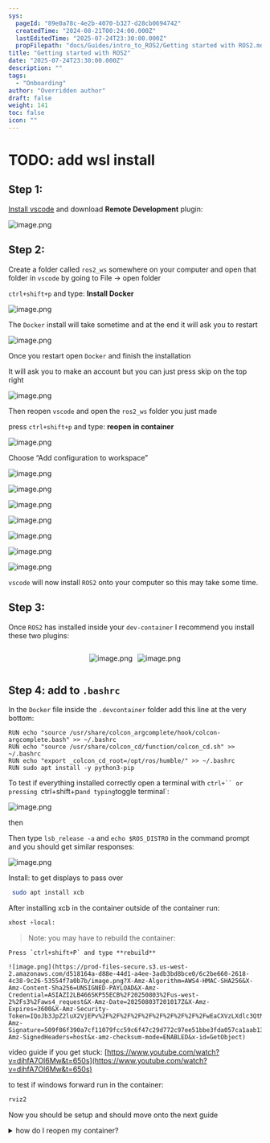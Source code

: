 ```yaml
---
sys:
  pageId: "89e0a78c-4e2b-4070-b327-d28cb0694742"
  createdTime: "2024-08-21T00:24:00.000Z"
  lastEditedTime: "2025-07-24T23:30:00.000Z"
  propFilepath: "docs/Guides/intro_to_ROS2/Getting started with ROS2.md"
title: "Getting started with ROS2"
date: "2025-07-24T23:30:00.000Z"
description: ""
tags:
  - "Onboarding"
author: "Overridden author"
draft: false
weight: 141
toc: false
icon: ""
---
```


# TODO: add wsl install

## Step 1:

[Install vscode](https://code.visualstudio.com/download) and download **Remote Development** plugin:

![image.png](https://prod-files-secure.s3.us-west-2.amazonaws.com/d518164a-d88e-44d1-a4ee-3adb3bd8bce0/efb52993-1881-4a40-b95e-6f020334f022/image.png?X-Amz-Algorithm=AWS4-HMAC-SHA256&X-Amz-Content-Sha256=UNSIGNED-PAYLOAD&X-Amz-Credential=ASIAZI2LB466ZFER7X3F%2F20250803%2Fus-west-2%2Fs3%2Faws4_request&X-Amz-Date=20250803T201010Z&X-Amz-Expires=3600&X-Amz-Security-Token=IQoJb3JpZ2luX2VjEPv%2F%2F%2F%2F%2F%2F%2F%2F%2F%2FwEaCXVzLXdlc3QtMiJGMEQCIGVwJTX5Pp8cbzH8o2nRH8GrHl8%2BiJE9xZ5VyGMRx2GpAiB16Fu42yR0%2FN1IAWdOKSRYT%2F2%2B%2FER6Qw5doYOtNIQXGSr%2FAwg0EAAaDDYzNzQyMzE4MzgwNSIMNBREeLvKAGb6iBpiKtwDaLPokg9rKnwhDJt3YhERnDhVFrJ1byWohGjUIHRlLUM%2FiX%2FTbj1qMxUAAKRr%2F3HbEWLUopSNEWmk3NvdVrj%2BCaP58q54KVOwa21V4A4cMSbYiD39RxKscp4cjgrRScpQLUxpQNp0wuFVRclbqr1dwNY%2FmxkH2%2FFjNamO%2Bom3mWiQUTwS6cbaSyiZQnbE3kpYY24PEksxV4nZg8%2B%2B50SD78IoOD%2BVXDguHaGGP1GF8Ym9BqLIq%2BCP9wjzfgX3tJ3QCAOOjUS7dOrpvn%2BaZpZWXXy1ocjf4JM7wRZN%2B9FaRMfWoNbd8bhqzooJMv4zfSOmhreuZsT6zLLph1SkAdJp5n0vceekSme87hPN5zR3Q7Lur%2FthzzDjmmDfF8MC5o8lZ0XNf4YwJ7OVgJJwfT3An2H3CqPATCpew5grwOmjYPDY751wzx3tQLPOjK5Eq9t9%2BtrNnVW3jxnYQd7WuwxmKu75NzgKcD2lgeawUWgJ0%2ByFMlifq6jDfiaLNRi0kG0fnvS20o1hx2BHPIS%2BxSE1p2cYpNSd0WVNNXL55v4d1YAhwbmZX%2FJXv8HPjhAHn1Rx2R%2Fkxgd9zOUJtcLm7fRSNGSJUuUWk7ZMjC115kuF4Xoql5hIZWqkIy2Q13gwvtm%2BxAY6pgGTaTa8cmGWMBZXdjGoytHLFxP%2FsXUsBuLHxqs5M4AXPLamq1vtS1jYkOt2HTIesx31L9E33mFNkkzrKYFe%2B1IiYIXrL%2FiUmUYXFLEVnK2DzlZC%2BsOSwz3rPstH7N3J72GGlDILuOrQI0S7QhhxWV26IwuViUSIvKgi8Sl66rlpNQ8xIIPiiHWQ%2FvTQ4TcX4zCxqfD68I3FgBXsK5VYj7nZbp9Twvmg&X-Amz-Signature=27210fef804cd71801f97d9328a3504c03df9305c2021bb5f468a60023c62fe2&X-Amz-SignedHeaders=host&x-amz-checksum-mode=ENABLED&x-id=GetObject)

## Step 2:

Create a folder called `ros2_ws` somewhere on your computer and open that folder in `vscode` by going to File → open folder 

`ctrl+shift+p` and type: **Install Docker**

![image.png](https://prod-files-secure.s3.us-west-2.amazonaws.com/d518164a-d88e-44d1-a4ee-3adb3bd8bce0/2269dc0e-1cd5-47ff-bceb-c04ad9b2eab0/image.png?X-Amz-Algorithm=AWS4-HMAC-SHA256&X-Amz-Content-Sha256=UNSIGNED-PAYLOAD&X-Amz-Credential=ASIAZI2LB466ZFER7X3F%2F20250803%2Fus-west-2%2Fs3%2Faws4_request&X-Amz-Date=20250803T201010Z&X-Amz-Expires=3600&X-Amz-Security-Token=IQoJb3JpZ2luX2VjEPv%2F%2F%2F%2F%2F%2F%2F%2F%2F%2FwEaCXVzLXdlc3QtMiJGMEQCIGVwJTX5Pp8cbzH8o2nRH8GrHl8%2BiJE9xZ5VyGMRx2GpAiB16Fu42yR0%2FN1IAWdOKSRYT%2F2%2B%2FER6Qw5doYOtNIQXGSr%2FAwg0EAAaDDYzNzQyMzE4MzgwNSIMNBREeLvKAGb6iBpiKtwDaLPokg9rKnwhDJt3YhERnDhVFrJ1byWohGjUIHRlLUM%2FiX%2FTbj1qMxUAAKRr%2F3HbEWLUopSNEWmk3NvdVrj%2BCaP58q54KVOwa21V4A4cMSbYiD39RxKscp4cjgrRScpQLUxpQNp0wuFVRclbqr1dwNY%2FmxkH2%2FFjNamO%2Bom3mWiQUTwS6cbaSyiZQnbE3kpYY24PEksxV4nZg8%2B%2B50SD78IoOD%2BVXDguHaGGP1GF8Ym9BqLIq%2BCP9wjzfgX3tJ3QCAOOjUS7dOrpvn%2BaZpZWXXy1ocjf4JM7wRZN%2B9FaRMfWoNbd8bhqzooJMv4zfSOmhreuZsT6zLLph1SkAdJp5n0vceekSme87hPN5zR3Q7Lur%2FthzzDjmmDfF8MC5o8lZ0XNf4YwJ7OVgJJwfT3An2H3CqPATCpew5grwOmjYPDY751wzx3tQLPOjK5Eq9t9%2BtrNnVW3jxnYQd7WuwxmKu75NzgKcD2lgeawUWgJ0%2ByFMlifq6jDfiaLNRi0kG0fnvS20o1hx2BHPIS%2BxSE1p2cYpNSd0WVNNXL55v4d1YAhwbmZX%2FJXv8HPjhAHn1Rx2R%2Fkxgd9zOUJtcLm7fRSNGSJUuUWk7ZMjC115kuF4Xoql5hIZWqkIy2Q13gwvtm%2BxAY6pgGTaTa8cmGWMBZXdjGoytHLFxP%2FsXUsBuLHxqs5M4AXPLamq1vtS1jYkOt2HTIesx31L9E33mFNkkzrKYFe%2B1IiYIXrL%2FiUmUYXFLEVnK2DzlZC%2BsOSwz3rPstH7N3J72GGlDILuOrQI0S7QhhxWV26IwuViUSIvKgi8Sl66rlpNQ8xIIPiiHWQ%2FvTQ4TcX4zCxqfD68I3FgBXsK5VYj7nZbp9Twvmg&X-Amz-Signature=8cbe92313c8a88a170313dfe4f24fb25a7aae2219115151167e59ee8876ee1f5&X-Amz-SignedHeaders=host&x-amz-checksum-mode=ENABLED&x-id=GetObject)

The `Docker` install will take sometime and at the end it will ask you to restart

![image.png](https://prod-files-secure.s3.us-west-2.amazonaws.com/d518164a-d88e-44d1-a4ee-3adb3bd8bce0/ed233f78-be33-4b1f-b89c-9c346c0e961e/image.png?X-Amz-Algorithm=AWS4-HMAC-SHA256&X-Amz-Content-Sha256=UNSIGNED-PAYLOAD&X-Amz-Credential=ASIAZI2LB466ZFER7X3F%2F20250803%2Fus-west-2%2Fs3%2Faws4_request&X-Amz-Date=20250803T201010Z&X-Amz-Expires=3600&X-Amz-Security-Token=IQoJb3JpZ2luX2VjEPv%2F%2F%2F%2F%2F%2F%2F%2F%2F%2FwEaCXVzLXdlc3QtMiJGMEQCIGVwJTX5Pp8cbzH8o2nRH8GrHl8%2BiJE9xZ5VyGMRx2GpAiB16Fu42yR0%2FN1IAWdOKSRYT%2F2%2B%2FER6Qw5doYOtNIQXGSr%2FAwg0EAAaDDYzNzQyMzE4MzgwNSIMNBREeLvKAGb6iBpiKtwDaLPokg9rKnwhDJt3YhERnDhVFrJ1byWohGjUIHRlLUM%2FiX%2FTbj1qMxUAAKRr%2F3HbEWLUopSNEWmk3NvdVrj%2BCaP58q54KVOwa21V4A4cMSbYiD39RxKscp4cjgrRScpQLUxpQNp0wuFVRclbqr1dwNY%2FmxkH2%2FFjNamO%2Bom3mWiQUTwS6cbaSyiZQnbE3kpYY24PEksxV4nZg8%2B%2B50SD78IoOD%2BVXDguHaGGP1GF8Ym9BqLIq%2BCP9wjzfgX3tJ3QCAOOjUS7dOrpvn%2BaZpZWXXy1ocjf4JM7wRZN%2B9FaRMfWoNbd8bhqzooJMv4zfSOmhreuZsT6zLLph1SkAdJp5n0vceekSme87hPN5zR3Q7Lur%2FthzzDjmmDfF8MC5o8lZ0XNf4YwJ7OVgJJwfT3An2H3CqPATCpew5grwOmjYPDY751wzx3tQLPOjK5Eq9t9%2BtrNnVW3jxnYQd7WuwxmKu75NzgKcD2lgeawUWgJ0%2ByFMlifq6jDfiaLNRi0kG0fnvS20o1hx2BHPIS%2BxSE1p2cYpNSd0WVNNXL55v4d1YAhwbmZX%2FJXv8HPjhAHn1Rx2R%2Fkxgd9zOUJtcLm7fRSNGSJUuUWk7ZMjC115kuF4Xoql5hIZWqkIy2Q13gwvtm%2BxAY6pgGTaTa8cmGWMBZXdjGoytHLFxP%2FsXUsBuLHxqs5M4AXPLamq1vtS1jYkOt2HTIesx31L9E33mFNkkzrKYFe%2B1IiYIXrL%2FiUmUYXFLEVnK2DzlZC%2BsOSwz3rPstH7N3J72GGlDILuOrQI0S7QhhxWV26IwuViUSIvKgi8Sl66rlpNQ8xIIPiiHWQ%2FvTQ4TcX4zCxqfD68I3FgBXsK5VYj7nZbp9Twvmg&X-Amz-Signature=72bb07b01e5c3ee9ad4b6e4573027b84f736af6a16f562f37a86e3922210e1bc&X-Amz-SignedHeaders=host&x-amz-checksum-mode=ENABLED&x-id=GetObject)

Once you restart open `Docker` and finish the installation

It will ask you to make an account but you can just press skip on the top right

![image.png](https://prod-files-secure.s3.us-west-2.amazonaws.com/d518164a-d88e-44d1-a4ee-3adb3bd8bce0/21010ad9-1659-4fd9-9f59-9932a09b2a3d/image.png?X-Amz-Algorithm=AWS4-HMAC-SHA256&X-Amz-Content-Sha256=UNSIGNED-PAYLOAD&X-Amz-Credential=ASIAZI2LB466ZFER7X3F%2F20250803%2Fus-west-2%2Fs3%2Faws4_request&X-Amz-Date=20250803T201010Z&X-Amz-Expires=3600&X-Amz-Security-Token=IQoJb3JpZ2luX2VjEPv%2F%2F%2F%2F%2F%2F%2F%2F%2F%2FwEaCXVzLXdlc3QtMiJGMEQCIGVwJTX5Pp8cbzH8o2nRH8GrHl8%2BiJE9xZ5VyGMRx2GpAiB16Fu42yR0%2FN1IAWdOKSRYT%2F2%2B%2FER6Qw5doYOtNIQXGSr%2FAwg0EAAaDDYzNzQyMzE4MzgwNSIMNBREeLvKAGb6iBpiKtwDaLPokg9rKnwhDJt3YhERnDhVFrJ1byWohGjUIHRlLUM%2FiX%2FTbj1qMxUAAKRr%2F3HbEWLUopSNEWmk3NvdVrj%2BCaP58q54KVOwa21V4A4cMSbYiD39RxKscp4cjgrRScpQLUxpQNp0wuFVRclbqr1dwNY%2FmxkH2%2FFjNamO%2Bom3mWiQUTwS6cbaSyiZQnbE3kpYY24PEksxV4nZg8%2B%2B50SD78IoOD%2BVXDguHaGGP1GF8Ym9BqLIq%2BCP9wjzfgX3tJ3QCAOOjUS7dOrpvn%2BaZpZWXXy1ocjf4JM7wRZN%2B9FaRMfWoNbd8bhqzooJMv4zfSOmhreuZsT6zLLph1SkAdJp5n0vceekSme87hPN5zR3Q7Lur%2FthzzDjmmDfF8MC5o8lZ0XNf4YwJ7OVgJJwfT3An2H3CqPATCpew5grwOmjYPDY751wzx3tQLPOjK5Eq9t9%2BtrNnVW3jxnYQd7WuwxmKu75NzgKcD2lgeawUWgJ0%2ByFMlifq6jDfiaLNRi0kG0fnvS20o1hx2BHPIS%2BxSE1p2cYpNSd0WVNNXL55v4d1YAhwbmZX%2FJXv8HPjhAHn1Rx2R%2Fkxgd9zOUJtcLm7fRSNGSJUuUWk7ZMjC115kuF4Xoql5hIZWqkIy2Q13gwvtm%2BxAY6pgGTaTa8cmGWMBZXdjGoytHLFxP%2FsXUsBuLHxqs5M4AXPLamq1vtS1jYkOt2HTIesx31L9E33mFNkkzrKYFe%2B1IiYIXrL%2FiUmUYXFLEVnK2DzlZC%2BsOSwz3rPstH7N3J72GGlDILuOrQI0S7QhhxWV26IwuViUSIvKgi8Sl66rlpNQ8xIIPiiHWQ%2FvTQ4TcX4zCxqfD68I3FgBXsK5VYj7nZbp9Twvmg&X-Amz-Signature=b423352e8b962b217e49deca831c61f3f05d498c72bd1f276d27ae0480a8cee5&X-Amz-SignedHeaders=host&x-amz-checksum-mode=ENABLED&x-id=GetObject)

Then reopen `vscode` and open the `ros2_ws` folder you just made

press `ctrl+shift+p` and type: **reopen in container**

![image.png](https://prod-files-secure.s3.us-west-2.amazonaws.com/d518164a-d88e-44d1-a4ee-3adb3bd8bce0/4e93b8c2-41ad-488c-8095-c74205196118/image.png?X-Amz-Algorithm=AWS4-HMAC-SHA256&X-Amz-Content-Sha256=UNSIGNED-PAYLOAD&X-Amz-Credential=ASIAZI2LB466ZFER7X3F%2F20250803%2Fus-west-2%2Fs3%2Faws4_request&X-Amz-Date=20250803T201010Z&X-Amz-Expires=3600&X-Amz-Security-Token=IQoJb3JpZ2luX2VjEPv%2F%2F%2F%2F%2F%2F%2F%2F%2F%2FwEaCXVzLXdlc3QtMiJGMEQCIGVwJTX5Pp8cbzH8o2nRH8GrHl8%2BiJE9xZ5VyGMRx2GpAiB16Fu42yR0%2FN1IAWdOKSRYT%2F2%2B%2FER6Qw5doYOtNIQXGSr%2FAwg0EAAaDDYzNzQyMzE4MzgwNSIMNBREeLvKAGb6iBpiKtwDaLPokg9rKnwhDJt3YhERnDhVFrJ1byWohGjUIHRlLUM%2FiX%2FTbj1qMxUAAKRr%2F3HbEWLUopSNEWmk3NvdVrj%2BCaP58q54KVOwa21V4A4cMSbYiD39RxKscp4cjgrRScpQLUxpQNp0wuFVRclbqr1dwNY%2FmxkH2%2FFjNamO%2Bom3mWiQUTwS6cbaSyiZQnbE3kpYY24PEksxV4nZg8%2B%2B50SD78IoOD%2BVXDguHaGGP1GF8Ym9BqLIq%2BCP9wjzfgX3tJ3QCAOOjUS7dOrpvn%2BaZpZWXXy1ocjf4JM7wRZN%2B9FaRMfWoNbd8bhqzooJMv4zfSOmhreuZsT6zLLph1SkAdJp5n0vceekSme87hPN5zR3Q7Lur%2FthzzDjmmDfF8MC5o8lZ0XNf4YwJ7OVgJJwfT3An2H3CqPATCpew5grwOmjYPDY751wzx3tQLPOjK5Eq9t9%2BtrNnVW3jxnYQd7WuwxmKu75NzgKcD2lgeawUWgJ0%2ByFMlifq6jDfiaLNRi0kG0fnvS20o1hx2BHPIS%2BxSE1p2cYpNSd0WVNNXL55v4d1YAhwbmZX%2FJXv8HPjhAHn1Rx2R%2Fkxgd9zOUJtcLm7fRSNGSJUuUWk7ZMjC115kuF4Xoql5hIZWqkIy2Q13gwvtm%2BxAY6pgGTaTa8cmGWMBZXdjGoytHLFxP%2FsXUsBuLHxqs5M4AXPLamq1vtS1jYkOt2HTIesx31L9E33mFNkkzrKYFe%2B1IiYIXrL%2FiUmUYXFLEVnK2DzlZC%2BsOSwz3rPstH7N3J72GGlDILuOrQI0S7QhhxWV26IwuViUSIvKgi8Sl66rlpNQ8xIIPiiHWQ%2FvTQ4TcX4zCxqfD68I3FgBXsK5VYj7nZbp9Twvmg&X-Amz-Signature=ec6d38cb9b2d86b141bd6e74c6e049f6f7691a5d1e9be84b83ffd671303d61da&X-Amz-SignedHeaders=host&x-amz-checksum-mode=ENABLED&x-id=GetObject)

Choose “Add configuration to workspace”

![image.png](https://prod-files-secure.s3.us-west-2.amazonaws.com/d518164a-d88e-44d1-a4ee-3adb3bd8bce0/9560b282-5060-4989-ba37-97e7b2c22476/image.png?X-Amz-Algorithm=AWS4-HMAC-SHA256&X-Amz-Content-Sha256=UNSIGNED-PAYLOAD&X-Amz-Credential=ASIAZI2LB466ZFER7X3F%2F20250803%2Fus-west-2%2Fs3%2Faws4_request&X-Amz-Date=20250803T201010Z&X-Amz-Expires=3600&X-Amz-Security-Token=IQoJb3JpZ2luX2VjEPv%2F%2F%2F%2F%2F%2F%2F%2F%2F%2FwEaCXVzLXdlc3QtMiJGMEQCIGVwJTX5Pp8cbzH8o2nRH8GrHl8%2BiJE9xZ5VyGMRx2GpAiB16Fu42yR0%2FN1IAWdOKSRYT%2F2%2B%2FER6Qw5doYOtNIQXGSr%2FAwg0EAAaDDYzNzQyMzE4MzgwNSIMNBREeLvKAGb6iBpiKtwDaLPokg9rKnwhDJt3YhERnDhVFrJ1byWohGjUIHRlLUM%2FiX%2FTbj1qMxUAAKRr%2F3HbEWLUopSNEWmk3NvdVrj%2BCaP58q54KVOwa21V4A4cMSbYiD39RxKscp4cjgrRScpQLUxpQNp0wuFVRclbqr1dwNY%2FmxkH2%2FFjNamO%2Bom3mWiQUTwS6cbaSyiZQnbE3kpYY24PEksxV4nZg8%2B%2B50SD78IoOD%2BVXDguHaGGP1GF8Ym9BqLIq%2BCP9wjzfgX3tJ3QCAOOjUS7dOrpvn%2BaZpZWXXy1ocjf4JM7wRZN%2B9FaRMfWoNbd8bhqzooJMv4zfSOmhreuZsT6zLLph1SkAdJp5n0vceekSme87hPN5zR3Q7Lur%2FthzzDjmmDfF8MC5o8lZ0XNf4YwJ7OVgJJwfT3An2H3CqPATCpew5grwOmjYPDY751wzx3tQLPOjK5Eq9t9%2BtrNnVW3jxnYQd7WuwxmKu75NzgKcD2lgeawUWgJ0%2ByFMlifq6jDfiaLNRi0kG0fnvS20o1hx2BHPIS%2BxSE1p2cYpNSd0WVNNXL55v4d1YAhwbmZX%2FJXv8HPjhAHn1Rx2R%2Fkxgd9zOUJtcLm7fRSNGSJUuUWk7ZMjC115kuF4Xoql5hIZWqkIy2Q13gwvtm%2BxAY6pgGTaTa8cmGWMBZXdjGoytHLFxP%2FsXUsBuLHxqs5M4AXPLamq1vtS1jYkOt2HTIesx31L9E33mFNkkzrKYFe%2B1IiYIXrL%2FiUmUYXFLEVnK2DzlZC%2BsOSwz3rPstH7N3J72GGlDILuOrQI0S7QhhxWV26IwuViUSIvKgi8Sl66rlpNQ8xIIPiiHWQ%2FvTQ4TcX4zCxqfD68I3FgBXsK5VYj7nZbp9Twvmg&X-Amz-Signature=fb33cca1188261f9335174db6590bc9bf2e76f349870803d4e292cd3d7c83660&X-Amz-SignedHeaders=host&x-amz-checksum-mode=ENABLED&x-id=GetObject)

![image.png](https://prod-files-secure.s3.us-west-2.amazonaws.com/d518164a-d88e-44d1-a4ee-3adb3bd8bce0/2ee63f81-886b-48e8-a553-dc6e5eac99e4/image.png?X-Amz-Algorithm=AWS4-HMAC-SHA256&X-Amz-Content-Sha256=UNSIGNED-PAYLOAD&X-Amz-Credential=ASIAZI2LB466ZFER7X3F%2F20250803%2Fus-west-2%2Fs3%2Faws4_request&X-Amz-Date=20250803T201010Z&X-Amz-Expires=3600&X-Amz-Security-Token=IQoJb3JpZ2luX2VjEPv%2F%2F%2F%2F%2F%2F%2F%2F%2F%2FwEaCXVzLXdlc3QtMiJGMEQCIGVwJTX5Pp8cbzH8o2nRH8GrHl8%2BiJE9xZ5VyGMRx2GpAiB16Fu42yR0%2FN1IAWdOKSRYT%2F2%2B%2FER6Qw5doYOtNIQXGSr%2FAwg0EAAaDDYzNzQyMzE4MzgwNSIMNBREeLvKAGb6iBpiKtwDaLPokg9rKnwhDJt3YhERnDhVFrJ1byWohGjUIHRlLUM%2FiX%2FTbj1qMxUAAKRr%2F3HbEWLUopSNEWmk3NvdVrj%2BCaP58q54KVOwa21V4A4cMSbYiD39RxKscp4cjgrRScpQLUxpQNp0wuFVRclbqr1dwNY%2FmxkH2%2FFjNamO%2Bom3mWiQUTwS6cbaSyiZQnbE3kpYY24PEksxV4nZg8%2B%2B50SD78IoOD%2BVXDguHaGGP1GF8Ym9BqLIq%2BCP9wjzfgX3tJ3QCAOOjUS7dOrpvn%2BaZpZWXXy1ocjf4JM7wRZN%2B9FaRMfWoNbd8bhqzooJMv4zfSOmhreuZsT6zLLph1SkAdJp5n0vceekSme87hPN5zR3Q7Lur%2FthzzDjmmDfF8MC5o8lZ0XNf4YwJ7OVgJJwfT3An2H3CqPATCpew5grwOmjYPDY751wzx3tQLPOjK5Eq9t9%2BtrNnVW3jxnYQd7WuwxmKu75NzgKcD2lgeawUWgJ0%2ByFMlifq6jDfiaLNRi0kG0fnvS20o1hx2BHPIS%2BxSE1p2cYpNSd0WVNNXL55v4d1YAhwbmZX%2FJXv8HPjhAHn1Rx2R%2Fkxgd9zOUJtcLm7fRSNGSJUuUWk7ZMjC115kuF4Xoql5hIZWqkIy2Q13gwvtm%2BxAY6pgGTaTa8cmGWMBZXdjGoytHLFxP%2FsXUsBuLHxqs5M4AXPLamq1vtS1jYkOt2HTIesx31L9E33mFNkkzrKYFe%2B1IiYIXrL%2FiUmUYXFLEVnK2DzlZC%2BsOSwz3rPstH7N3J72GGlDILuOrQI0S7QhhxWV26IwuViUSIvKgi8Sl66rlpNQ8xIIPiiHWQ%2FvTQ4TcX4zCxqfD68I3FgBXsK5VYj7nZbp9Twvmg&X-Amz-Signature=63903dd6f64c1c61322e3e9797e9f86eab81204c72b2ed3669f38a403529123f&X-Amz-SignedHeaders=host&x-amz-checksum-mode=ENABLED&x-id=GetObject)

![image.png](https://prod-files-secure.s3.us-west-2.amazonaws.com/d518164a-d88e-44d1-a4ee-3adb3bd8bce0/e0fd626c-c8b6-4b2c-95d1-fa4c26514504/image.png?X-Amz-Algorithm=AWS4-HMAC-SHA256&X-Amz-Content-Sha256=UNSIGNED-PAYLOAD&X-Amz-Credential=ASIAZI2LB466ZFER7X3F%2F20250803%2Fus-west-2%2Fs3%2Faws4_request&X-Amz-Date=20250803T201010Z&X-Amz-Expires=3600&X-Amz-Security-Token=IQoJb3JpZ2luX2VjEPv%2F%2F%2F%2F%2F%2F%2F%2F%2F%2FwEaCXVzLXdlc3QtMiJGMEQCIGVwJTX5Pp8cbzH8o2nRH8GrHl8%2BiJE9xZ5VyGMRx2GpAiB16Fu42yR0%2FN1IAWdOKSRYT%2F2%2B%2FER6Qw5doYOtNIQXGSr%2FAwg0EAAaDDYzNzQyMzE4MzgwNSIMNBREeLvKAGb6iBpiKtwDaLPokg9rKnwhDJt3YhERnDhVFrJ1byWohGjUIHRlLUM%2FiX%2FTbj1qMxUAAKRr%2F3HbEWLUopSNEWmk3NvdVrj%2BCaP58q54KVOwa21V4A4cMSbYiD39RxKscp4cjgrRScpQLUxpQNp0wuFVRclbqr1dwNY%2FmxkH2%2FFjNamO%2Bom3mWiQUTwS6cbaSyiZQnbE3kpYY24PEksxV4nZg8%2B%2B50SD78IoOD%2BVXDguHaGGP1GF8Ym9BqLIq%2BCP9wjzfgX3tJ3QCAOOjUS7dOrpvn%2BaZpZWXXy1ocjf4JM7wRZN%2B9FaRMfWoNbd8bhqzooJMv4zfSOmhreuZsT6zLLph1SkAdJp5n0vceekSme87hPN5zR3Q7Lur%2FthzzDjmmDfF8MC5o8lZ0XNf4YwJ7OVgJJwfT3An2H3CqPATCpew5grwOmjYPDY751wzx3tQLPOjK5Eq9t9%2BtrNnVW3jxnYQd7WuwxmKu75NzgKcD2lgeawUWgJ0%2ByFMlifq6jDfiaLNRi0kG0fnvS20o1hx2BHPIS%2BxSE1p2cYpNSd0WVNNXL55v4d1YAhwbmZX%2FJXv8HPjhAHn1Rx2R%2Fkxgd9zOUJtcLm7fRSNGSJUuUWk7ZMjC115kuF4Xoql5hIZWqkIy2Q13gwvtm%2BxAY6pgGTaTa8cmGWMBZXdjGoytHLFxP%2FsXUsBuLHxqs5M4AXPLamq1vtS1jYkOt2HTIesx31L9E33mFNkkzrKYFe%2B1IiYIXrL%2FiUmUYXFLEVnK2DzlZC%2BsOSwz3rPstH7N3J72GGlDILuOrQI0S7QhhxWV26IwuViUSIvKgi8Sl66rlpNQ8xIIPiiHWQ%2FvTQ4TcX4zCxqfD68I3FgBXsK5VYj7nZbp9Twvmg&X-Amz-Signature=085a9c3288daae59873496e476905016929ed322d8586cae94f18e15888639fe&X-Amz-SignedHeaders=host&x-amz-checksum-mode=ENABLED&x-id=GetObject)

![image.png](https://prod-files-secure.s3.us-west-2.amazonaws.com/d518164a-d88e-44d1-a4ee-3adb3bd8bce0/a2e13f50-d2ab-4719-a4c2-7ced634bfc9d/image.png?X-Amz-Algorithm=AWS4-HMAC-SHA256&X-Amz-Content-Sha256=UNSIGNED-PAYLOAD&X-Amz-Credential=ASIAZI2LB466ZFER7X3F%2F20250803%2Fus-west-2%2Fs3%2Faws4_request&X-Amz-Date=20250803T201010Z&X-Amz-Expires=3600&X-Amz-Security-Token=IQoJb3JpZ2luX2VjEPv%2F%2F%2F%2F%2F%2F%2F%2F%2F%2FwEaCXVzLXdlc3QtMiJGMEQCIGVwJTX5Pp8cbzH8o2nRH8GrHl8%2BiJE9xZ5VyGMRx2GpAiB16Fu42yR0%2FN1IAWdOKSRYT%2F2%2B%2FER6Qw5doYOtNIQXGSr%2FAwg0EAAaDDYzNzQyMzE4MzgwNSIMNBREeLvKAGb6iBpiKtwDaLPokg9rKnwhDJt3YhERnDhVFrJ1byWohGjUIHRlLUM%2FiX%2FTbj1qMxUAAKRr%2F3HbEWLUopSNEWmk3NvdVrj%2BCaP58q54KVOwa21V4A4cMSbYiD39RxKscp4cjgrRScpQLUxpQNp0wuFVRclbqr1dwNY%2FmxkH2%2FFjNamO%2Bom3mWiQUTwS6cbaSyiZQnbE3kpYY24PEksxV4nZg8%2B%2B50SD78IoOD%2BVXDguHaGGP1GF8Ym9BqLIq%2BCP9wjzfgX3tJ3QCAOOjUS7dOrpvn%2BaZpZWXXy1ocjf4JM7wRZN%2B9FaRMfWoNbd8bhqzooJMv4zfSOmhreuZsT6zLLph1SkAdJp5n0vceekSme87hPN5zR3Q7Lur%2FthzzDjmmDfF8MC5o8lZ0XNf4YwJ7OVgJJwfT3An2H3CqPATCpew5grwOmjYPDY751wzx3tQLPOjK5Eq9t9%2BtrNnVW3jxnYQd7WuwxmKu75NzgKcD2lgeawUWgJ0%2ByFMlifq6jDfiaLNRi0kG0fnvS20o1hx2BHPIS%2BxSE1p2cYpNSd0WVNNXL55v4d1YAhwbmZX%2FJXv8HPjhAHn1Rx2R%2Fkxgd9zOUJtcLm7fRSNGSJUuUWk7ZMjC115kuF4Xoql5hIZWqkIy2Q13gwvtm%2BxAY6pgGTaTa8cmGWMBZXdjGoytHLFxP%2FsXUsBuLHxqs5M4AXPLamq1vtS1jYkOt2HTIesx31L9E33mFNkkzrKYFe%2B1IiYIXrL%2FiUmUYXFLEVnK2DzlZC%2BsOSwz3rPstH7N3J72GGlDILuOrQI0S7QhhxWV26IwuViUSIvKgi8Sl66rlpNQ8xIIPiiHWQ%2FvTQ4TcX4zCxqfD68I3FgBXsK5VYj7nZbp9Twvmg&X-Amz-Signature=c0daca447f0819558bd89e4234a96ae4506343ac1706075533c87fc06f5518e7&X-Amz-SignedHeaders=host&x-amz-checksum-mode=ENABLED&x-id=GetObject)

![image.png](https://prod-files-secure.s3.us-west-2.amazonaws.com/d518164a-d88e-44d1-a4ee-3adb3bd8bce0/6cc478ad-aaba-4bf7-9fcc-403277ab896c/image.png?X-Amz-Algorithm=AWS4-HMAC-SHA256&X-Amz-Content-Sha256=UNSIGNED-PAYLOAD&X-Amz-Credential=ASIAZI2LB466ZFER7X3F%2F20250803%2Fus-west-2%2Fs3%2Faws4_request&X-Amz-Date=20250803T201010Z&X-Amz-Expires=3600&X-Amz-Security-Token=IQoJb3JpZ2luX2VjEPv%2F%2F%2F%2F%2F%2F%2F%2F%2F%2FwEaCXVzLXdlc3QtMiJGMEQCIGVwJTX5Pp8cbzH8o2nRH8GrHl8%2BiJE9xZ5VyGMRx2GpAiB16Fu42yR0%2FN1IAWdOKSRYT%2F2%2B%2FER6Qw5doYOtNIQXGSr%2FAwg0EAAaDDYzNzQyMzE4MzgwNSIMNBREeLvKAGb6iBpiKtwDaLPokg9rKnwhDJt3YhERnDhVFrJ1byWohGjUIHRlLUM%2FiX%2FTbj1qMxUAAKRr%2F3HbEWLUopSNEWmk3NvdVrj%2BCaP58q54KVOwa21V4A4cMSbYiD39RxKscp4cjgrRScpQLUxpQNp0wuFVRclbqr1dwNY%2FmxkH2%2FFjNamO%2Bom3mWiQUTwS6cbaSyiZQnbE3kpYY24PEksxV4nZg8%2B%2B50SD78IoOD%2BVXDguHaGGP1GF8Ym9BqLIq%2BCP9wjzfgX3tJ3QCAOOjUS7dOrpvn%2BaZpZWXXy1ocjf4JM7wRZN%2B9FaRMfWoNbd8bhqzooJMv4zfSOmhreuZsT6zLLph1SkAdJp5n0vceekSme87hPN5zR3Q7Lur%2FthzzDjmmDfF8MC5o8lZ0XNf4YwJ7OVgJJwfT3An2H3CqPATCpew5grwOmjYPDY751wzx3tQLPOjK5Eq9t9%2BtrNnVW3jxnYQd7WuwxmKu75NzgKcD2lgeawUWgJ0%2ByFMlifq6jDfiaLNRi0kG0fnvS20o1hx2BHPIS%2BxSE1p2cYpNSd0WVNNXL55v4d1YAhwbmZX%2FJXv8HPjhAHn1Rx2R%2Fkxgd9zOUJtcLm7fRSNGSJUuUWk7ZMjC115kuF4Xoql5hIZWqkIy2Q13gwvtm%2BxAY6pgGTaTa8cmGWMBZXdjGoytHLFxP%2FsXUsBuLHxqs5M4AXPLamq1vtS1jYkOt2HTIesx31L9E33mFNkkzrKYFe%2B1IiYIXrL%2FiUmUYXFLEVnK2DzlZC%2BsOSwz3rPstH7N3J72GGlDILuOrQI0S7QhhxWV26IwuViUSIvKgi8Sl66rlpNQ8xIIPiiHWQ%2FvTQ4TcX4zCxqfD68I3FgBXsK5VYj7nZbp9Twvmg&X-Amz-Signature=cd7b30b7e11ea86ad9f1ce5d9b953e1d0e74a40abdd98724fe8719497976fb16&X-Amz-SignedHeaders=host&x-amz-checksum-mode=ENABLED&x-id=GetObject)

![image.png](https://prod-files-secure.s3.us-west-2.amazonaws.com/d518164a-d88e-44d1-a4ee-3adb3bd8bce0/53255b28-f75e-430f-b9e3-c0ac8577e42b/image.png?X-Amz-Algorithm=AWS4-HMAC-SHA256&X-Amz-Content-Sha256=UNSIGNED-PAYLOAD&X-Amz-Credential=ASIAZI2LB466ZFER7X3F%2F20250803%2Fus-west-2%2Fs3%2Faws4_request&X-Amz-Date=20250803T201010Z&X-Amz-Expires=3600&X-Amz-Security-Token=IQoJb3JpZ2luX2VjEPv%2F%2F%2F%2F%2F%2F%2F%2F%2F%2FwEaCXVzLXdlc3QtMiJGMEQCIGVwJTX5Pp8cbzH8o2nRH8GrHl8%2BiJE9xZ5VyGMRx2GpAiB16Fu42yR0%2FN1IAWdOKSRYT%2F2%2B%2FER6Qw5doYOtNIQXGSr%2FAwg0EAAaDDYzNzQyMzE4MzgwNSIMNBREeLvKAGb6iBpiKtwDaLPokg9rKnwhDJt3YhERnDhVFrJ1byWohGjUIHRlLUM%2FiX%2FTbj1qMxUAAKRr%2F3HbEWLUopSNEWmk3NvdVrj%2BCaP58q54KVOwa21V4A4cMSbYiD39RxKscp4cjgrRScpQLUxpQNp0wuFVRclbqr1dwNY%2FmxkH2%2FFjNamO%2Bom3mWiQUTwS6cbaSyiZQnbE3kpYY24PEksxV4nZg8%2B%2B50SD78IoOD%2BVXDguHaGGP1GF8Ym9BqLIq%2BCP9wjzfgX3tJ3QCAOOjUS7dOrpvn%2BaZpZWXXy1ocjf4JM7wRZN%2B9FaRMfWoNbd8bhqzooJMv4zfSOmhreuZsT6zLLph1SkAdJp5n0vceekSme87hPN5zR3Q7Lur%2FthzzDjmmDfF8MC5o8lZ0XNf4YwJ7OVgJJwfT3An2H3CqPATCpew5grwOmjYPDY751wzx3tQLPOjK5Eq9t9%2BtrNnVW3jxnYQd7WuwxmKu75NzgKcD2lgeawUWgJ0%2ByFMlifq6jDfiaLNRi0kG0fnvS20o1hx2BHPIS%2BxSE1p2cYpNSd0WVNNXL55v4d1YAhwbmZX%2FJXv8HPjhAHn1Rx2R%2Fkxgd9zOUJtcLm7fRSNGSJUuUWk7ZMjC115kuF4Xoql5hIZWqkIy2Q13gwvtm%2BxAY6pgGTaTa8cmGWMBZXdjGoytHLFxP%2FsXUsBuLHxqs5M4AXPLamq1vtS1jYkOt2HTIesx31L9E33mFNkkzrKYFe%2B1IiYIXrL%2FiUmUYXFLEVnK2DzlZC%2BsOSwz3rPstH7N3J72GGlDILuOrQI0S7QhhxWV26IwuViUSIvKgi8Sl66rlpNQ8xIIPiiHWQ%2FvTQ4TcX4zCxqfD68I3FgBXsK5VYj7nZbp9Twvmg&X-Amz-Signature=dc14e393a4b564533fb77244b9f8643e5dba23e7f983539ab057fdf09cf03d13&X-Amz-SignedHeaders=host&x-amz-checksum-mode=ENABLED&x-id=GetObject)

![image.png](https://prod-files-secure.s3.us-west-2.amazonaws.com/d518164a-d88e-44d1-a4ee-3adb3bd8bce0/7c562767-5af9-4ffb-97d1-327bcdf4ee00/image.png?X-Amz-Algorithm=AWS4-HMAC-SHA256&X-Amz-Content-Sha256=UNSIGNED-PAYLOAD&X-Amz-Credential=ASIAZI2LB466ZFER7X3F%2F20250803%2Fus-west-2%2Fs3%2Faws4_request&X-Amz-Date=20250803T201010Z&X-Amz-Expires=3600&X-Amz-Security-Token=IQoJb3JpZ2luX2VjEPv%2F%2F%2F%2F%2F%2F%2F%2F%2F%2FwEaCXVzLXdlc3QtMiJGMEQCIGVwJTX5Pp8cbzH8o2nRH8GrHl8%2BiJE9xZ5VyGMRx2GpAiB16Fu42yR0%2FN1IAWdOKSRYT%2F2%2B%2FER6Qw5doYOtNIQXGSr%2FAwg0EAAaDDYzNzQyMzE4MzgwNSIMNBREeLvKAGb6iBpiKtwDaLPokg9rKnwhDJt3YhERnDhVFrJ1byWohGjUIHRlLUM%2FiX%2FTbj1qMxUAAKRr%2F3HbEWLUopSNEWmk3NvdVrj%2BCaP58q54KVOwa21V4A4cMSbYiD39RxKscp4cjgrRScpQLUxpQNp0wuFVRclbqr1dwNY%2FmxkH2%2FFjNamO%2Bom3mWiQUTwS6cbaSyiZQnbE3kpYY24PEksxV4nZg8%2B%2B50SD78IoOD%2BVXDguHaGGP1GF8Ym9BqLIq%2BCP9wjzfgX3tJ3QCAOOjUS7dOrpvn%2BaZpZWXXy1ocjf4JM7wRZN%2B9FaRMfWoNbd8bhqzooJMv4zfSOmhreuZsT6zLLph1SkAdJp5n0vceekSme87hPN5zR3Q7Lur%2FthzzDjmmDfF8MC5o8lZ0XNf4YwJ7OVgJJwfT3An2H3CqPATCpew5grwOmjYPDY751wzx3tQLPOjK5Eq9t9%2BtrNnVW3jxnYQd7WuwxmKu75NzgKcD2lgeawUWgJ0%2ByFMlifq6jDfiaLNRi0kG0fnvS20o1hx2BHPIS%2BxSE1p2cYpNSd0WVNNXL55v4d1YAhwbmZX%2FJXv8HPjhAHn1Rx2R%2Fkxgd9zOUJtcLm7fRSNGSJUuUWk7ZMjC115kuF4Xoql5hIZWqkIy2Q13gwvtm%2BxAY6pgGTaTa8cmGWMBZXdjGoytHLFxP%2FsXUsBuLHxqs5M4AXPLamq1vtS1jYkOt2HTIesx31L9E33mFNkkzrKYFe%2B1IiYIXrL%2FiUmUYXFLEVnK2DzlZC%2BsOSwz3rPstH7N3J72GGlDILuOrQI0S7QhhxWV26IwuViUSIvKgi8Sl66rlpNQ8xIIPiiHWQ%2FvTQ4TcX4zCxqfD68I3FgBXsK5VYj7nZbp9Twvmg&X-Amz-Signature=90c5b6d8678b8dd05350ecee93145f3d3796601946b4d1645809b087a3702b00&X-Amz-SignedHeaders=host&x-amz-checksum-mode=ENABLED&x-id=GetObject)

`vscode` will now install `ROS2` onto your computer so this may take some time.

## Step 3:

Once `ROS2` has installed inside your `dev-container` I recommend you install these two plugins:

<div style="display: flex;flex-direction: row; column-gap:10px; max-width: 630px;justify-content: center;">
<div>

![image.png](https://prod-files-secure.s3.us-west-2.amazonaws.com/d518164a-d88e-44d1-a4ee-3adb3bd8bce0/3fc3d550-5a54-4ba1-ba6b-faa01cdb7369/image.png?X-Amz-Algorithm=AWS4-HMAC-SHA256&X-Amz-Content-Sha256=UNSIGNED-PAYLOAD&X-Amz-Credential=ASIAZI2LB4662O5PBLR7%2F20250803%2Fus-west-2%2Fs3%2Faws4_request&X-Amz-Date=20250803T201016Z&X-Amz-Expires=3600&X-Amz-Security-Token=IQoJb3JpZ2luX2VjEPv%2F%2F%2F%2F%2F%2F%2F%2F%2F%2FwEaCXVzLXdlc3QtMiJIMEYCIQDbAlq1smtIrMOmQp9bkhHGU7VMICjyryprn6845bRd%2FQIhAItSo8Pu4MA8wVLHDWQ7pfd2CGenKl2GUrhz%2F5M9eGkRKv8DCDQQABoMNjM3NDIzMTgzODA1IgzZAIngSwxj9KLuCrsq3AOTd7Y8Ww05OKkvUdm0PxKCCFzikPzi7WTJUscWKkToBY0La9xOwSOwxFfgFMvW0y%2FFyhh1Dt3tp6oBljiR1ZLybQf%2FfM%2FcwsmOlejsomKTVo0EdJiOY6VVNoAZ3SzVO6fbe7IMmqKmWlpxHiJ5iEoI9SKcThRHLSjCf59bW21vn6aHe%2B7%2BsP25FaHbDPvfzqJ23xAnhlpSVV5PnfqcwCZE7IMHnS5rS3cNhCNCnmlLg749Gfnm6OIqdiLL%2Fsvblz5Olg2UKorAEoo5YzsZis0dIJ1Jigyg%2FaF7S4cVatUzGnPtY8eqnUfmV%2B0Oa5hq5JIbGQibLnAPS1VaG7WsIt%2BxPfJhmxalIAbnUXQW6eeqb41VlhewiXb0OIImxCuQnto7WRlek11fggqjBIyus5QQcd19gc1kBsP8J%2F6JZJRhZ1CM%2B%2FsOBmCqsrJ%2B93nadqQvFfjsNvntfRqP3i74AgFH0RVnFAjdyM1hAh3snGjO4c7jSxc59pTw7LzQWjIfFiL1Zh2e9aFLMbtmb3pH9PNGMRt5Ay7yEGx8q2vk122vEc3%2BhZ9UlYPbATc8CwGxFFPq%2BvxjmjuTRxcorVcoK4N3qMglFsMqg8%2BGYr8HbbAcFi%2FQP%2B2J%2F%2F6pvM9a8TDY2b7EBjqkARDO8yAsxyvdSwxdWn2feL9dO0N%2F14DM%2FZadDFZ8vLxVV%2BJ%2FDSEvciBXNG11glu2mnnTbulw8z3%2FkyiJWNjF4u5srJZt5G56%2FgzjEsSoFbh2x8jHXNxJYMs5a5hvgPqKpQRrOruvR392zmaGtuPUgXIPlD2fVGAMflJ0dP95%2FesFVv8arebEavlUon65Kf70O9ahIGaib3Ekwaq%2BNY0gqTupHNYD&X-Amz-Signature=023ca7c6f7a0d6eb6b6eedda5b37e840a2cb1001e441742ba1a698494b6bd465&X-Amz-SignedHeaders=host&x-amz-checksum-mode=ENABLED&x-id=GetObject)

</div>
<div>

![image.png](https://prod-files-secure.s3.us-west-2.amazonaws.com/d518164a-d88e-44d1-a4ee-3adb3bd8bce0/d994cc66-13c2-4093-a5a3-f84cf4601a82/image.png?X-Amz-Algorithm=AWS4-HMAC-SHA256&X-Amz-Content-Sha256=UNSIGNED-PAYLOAD&X-Amz-Credential=ASIAZI2LB466XR5AVMFI%2F20250803%2Fus-west-2%2Fs3%2Faws4_request&X-Amz-Date=20250803T201016Z&X-Amz-Expires=3600&X-Amz-Security-Token=IQoJb3JpZ2luX2VjEPv%2F%2F%2F%2F%2F%2F%2F%2F%2F%2FwEaCXVzLXdlc3QtMiJGMEQCICOqqGcr0bianfXIzXGfXIQR9oJ5FUTkXQbkXKu0o%2BTGAiAbZXucTBhafi8LyiV4BVcOI7A1DJDTHRJ%2BS2HCTDVZkyr%2FAwg0EAAaDDYzNzQyMzE4MzgwNSIM1CMTJDGn6OXXsfx9KtwDDmUMCbAI5zQ47rKbQkWu2xbD%2BqL1PJX2dO%2F8edwWrIfxFtRT45Nil1iYqWLKaj%2B%2Bk1CRBHS%2BnFHOC6fC8CkWhtvh8AbTv6JPHns3uN03xWqmT%2BUnHqV88fP4gkeclAw4w7Us%2Fk3kgbawgsXcUWC4UvUwsTWTHCwy8S3yoyx%2FQfCL1AaZfGTfLOw4JOYnULfKDSZ3T9Dvg7XVOX4F5L1GkV7ybcMWYdC5nuHDEgtCaxQE9g%2FVP%2FaEmAi7IWwB%2F%2BVhQRT96%2BBXB75pTrMZFVBfeD1ENTPWcTScjavZMF%2BI9fY15sC8VsnzUcpY40FgrjDqfcJt0Ou4RX51qli8SB3szkyGf4ZREGoz0C5hAcrb3TLwOgy3HVKXhSQp%2FsVSfc2RozqLVvIk%2Bz0sw0kIOExZXt6wvQTIUO78MUReup6vtUs5XkWKnhfSHPDoFdaQlmN%2BiFHy5kgJIJ9A3Sp1II%2BLnaABPXOelInzZO21%2F8XN71ykO9eVZpu9mpf4ZNGu9bAqhfRJ3W1IP9Q8K8AkMMdjjrn2QflOk3h1NVYcjllXu6VDB1c8ThsuhmI2ahHRknkTjKfqquABLfFpGpojL5VNl8v%2FZkxULS2BKZ%2FFaFF1%2Bhf%2FZhWgjX2pEICjs9Awmtm%2BxAY6pgFNxeJnhSH1A3CqQw1qGWSRxU9Ujx2m2nrFgD%2BHi%2BD9mFYm4Iij02E745UHtNnZK%2FOuCpWGkxTppIHKWhec9nkh6M27upCbNg25gOn1aknd9MSOY1kntHHBMj2eDoa%2BlgH4WmSJSFpqd8z8nrcyup5yEIgqECRyXVPs9ZzaendRZvvZaC0INUycKw62L6wbcCMj2UjJzCDfhgMeWVJBR9aH58EWaOuA&X-Amz-Signature=d841d26eb2aea9eb6977dcc4e69bc2ecaebfea29f57b9ab101f4b3206ff48e8b&X-Amz-SignedHeaders=host&x-amz-checksum-mode=ENABLED&x-id=GetObject)

</div>
</div>

## Step 4: add to `.bashrc`

In the `Docker` file inside the `.devcontainer` folder add this line at the very bottom: 

```docker
RUN echo "source /usr/share/colcon_argcomplete/hook/colcon-argcomplete.bash" >> ~/.bashrc
RUN echo "source /usr/share/colcon_cd/function/colcon_cd.sh" >> ~/.bashrc
RUN echo "export _colcon_cd_root=/opt/ros/humble/" >> ~/.bashrc
RUN sudo apt install -y python3-pip 
```

To test if everything installed correctly open a terminal with `ctrl+`` or pressing `ctrl+shift+p` and typing `toggle terminal`:

![image.png](https://prod-files-secure.s3.us-west-2.amazonaws.com/d518164a-d88e-44d1-a4ee-3adb3bd8bce0/6a4943d8-b04e-4c02-9a58-775f3384d1a5/image.png?X-Amz-Algorithm=AWS4-HMAC-SHA256&X-Amz-Content-Sha256=UNSIGNED-PAYLOAD&X-Amz-Credential=ASIAZI2LB466ZFER7X3F%2F20250803%2Fus-west-2%2Fs3%2Faws4_request&X-Amz-Date=20250803T201010Z&X-Amz-Expires=3600&X-Amz-Security-Token=IQoJb3JpZ2luX2VjEPv%2F%2F%2F%2F%2F%2F%2F%2F%2F%2FwEaCXVzLXdlc3QtMiJGMEQCIGVwJTX5Pp8cbzH8o2nRH8GrHl8%2BiJE9xZ5VyGMRx2GpAiB16Fu42yR0%2FN1IAWdOKSRYT%2F2%2B%2FER6Qw5doYOtNIQXGSr%2FAwg0EAAaDDYzNzQyMzE4MzgwNSIMNBREeLvKAGb6iBpiKtwDaLPokg9rKnwhDJt3YhERnDhVFrJ1byWohGjUIHRlLUM%2FiX%2FTbj1qMxUAAKRr%2F3HbEWLUopSNEWmk3NvdVrj%2BCaP58q54KVOwa21V4A4cMSbYiD39RxKscp4cjgrRScpQLUxpQNp0wuFVRclbqr1dwNY%2FmxkH2%2FFjNamO%2Bom3mWiQUTwS6cbaSyiZQnbE3kpYY24PEksxV4nZg8%2B%2B50SD78IoOD%2BVXDguHaGGP1GF8Ym9BqLIq%2BCP9wjzfgX3tJ3QCAOOjUS7dOrpvn%2BaZpZWXXy1ocjf4JM7wRZN%2B9FaRMfWoNbd8bhqzooJMv4zfSOmhreuZsT6zLLph1SkAdJp5n0vceekSme87hPN5zR3Q7Lur%2FthzzDjmmDfF8MC5o8lZ0XNf4YwJ7OVgJJwfT3An2H3CqPATCpew5grwOmjYPDY751wzx3tQLPOjK5Eq9t9%2BtrNnVW3jxnYQd7WuwxmKu75NzgKcD2lgeawUWgJ0%2ByFMlifq6jDfiaLNRi0kG0fnvS20o1hx2BHPIS%2BxSE1p2cYpNSd0WVNNXL55v4d1YAhwbmZX%2FJXv8HPjhAHn1Rx2R%2Fkxgd9zOUJtcLm7fRSNGSJUuUWk7ZMjC115kuF4Xoql5hIZWqkIy2Q13gwvtm%2BxAY6pgGTaTa8cmGWMBZXdjGoytHLFxP%2FsXUsBuLHxqs5M4AXPLamq1vtS1jYkOt2HTIesx31L9E33mFNkkzrKYFe%2B1IiYIXrL%2FiUmUYXFLEVnK2DzlZC%2BsOSwz3rPstH7N3J72GGlDILuOrQI0S7QhhxWV26IwuViUSIvKgi8Sl66rlpNQ8xIIPiiHWQ%2FvTQ4TcX4zCxqfD68I3FgBXsK5VYj7nZbp9Twvmg&X-Amz-Signature=02fd2cf22b22b1dfc197bd786ee353d87b220d76fadb7a8f3434db85d4c4e3d6&X-Amz-SignedHeaders=host&x-amz-checksum-mode=ENABLED&x-id=GetObject)

then 

Then type `lsb_release -a` and `echo $ROS_DISTRO` in the command prompt and you should get similar responses:

![image.png](https://prod-files-secure.s3.us-west-2.amazonaws.com/d518164a-d88e-44d1-a4ee-3adb3bd8bce0/3e635dec-a805-4e85-8b9e-d000e5b71a4e/image.png?X-Amz-Algorithm=AWS4-HMAC-SHA256&X-Amz-Content-Sha256=UNSIGNED-PAYLOAD&X-Amz-Credential=ASIAZI2LB466ZFER7X3F%2F20250803%2Fus-west-2%2Fs3%2Faws4_request&X-Amz-Date=20250803T201010Z&X-Amz-Expires=3600&X-Amz-Security-Token=IQoJb3JpZ2luX2VjEPv%2F%2F%2F%2F%2F%2F%2F%2F%2F%2FwEaCXVzLXdlc3QtMiJGMEQCIGVwJTX5Pp8cbzH8o2nRH8GrHl8%2BiJE9xZ5VyGMRx2GpAiB16Fu42yR0%2FN1IAWdOKSRYT%2F2%2B%2FER6Qw5doYOtNIQXGSr%2FAwg0EAAaDDYzNzQyMzE4MzgwNSIMNBREeLvKAGb6iBpiKtwDaLPokg9rKnwhDJt3YhERnDhVFrJ1byWohGjUIHRlLUM%2FiX%2FTbj1qMxUAAKRr%2F3HbEWLUopSNEWmk3NvdVrj%2BCaP58q54KVOwa21V4A4cMSbYiD39RxKscp4cjgrRScpQLUxpQNp0wuFVRclbqr1dwNY%2FmxkH2%2FFjNamO%2Bom3mWiQUTwS6cbaSyiZQnbE3kpYY24PEksxV4nZg8%2B%2B50SD78IoOD%2BVXDguHaGGP1GF8Ym9BqLIq%2BCP9wjzfgX3tJ3QCAOOjUS7dOrpvn%2BaZpZWXXy1ocjf4JM7wRZN%2B9FaRMfWoNbd8bhqzooJMv4zfSOmhreuZsT6zLLph1SkAdJp5n0vceekSme87hPN5zR3Q7Lur%2FthzzDjmmDfF8MC5o8lZ0XNf4YwJ7OVgJJwfT3An2H3CqPATCpew5grwOmjYPDY751wzx3tQLPOjK5Eq9t9%2BtrNnVW3jxnYQd7WuwxmKu75NzgKcD2lgeawUWgJ0%2ByFMlifq6jDfiaLNRi0kG0fnvS20o1hx2BHPIS%2BxSE1p2cYpNSd0WVNNXL55v4d1YAhwbmZX%2FJXv8HPjhAHn1Rx2R%2Fkxgd9zOUJtcLm7fRSNGSJUuUWk7ZMjC115kuF4Xoql5hIZWqkIy2Q13gwvtm%2BxAY6pgGTaTa8cmGWMBZXdjGoytHLFxP%2FsXUsBuLHxqs5M4AXPLamq1vtS1jYkOt2HTIesx31L9E33mFNkkzrKYFe%2B1IiYIXrL%2FiUmUYXFLEVnK2DzlZC%2BsOSwz3rPstH7N3J72GGlDILuOrQI0S7QhhxWV26IwuViUSIvKgi8Sl66rlpNQ8xIIPiiHWQ%2FvTQ4TcX4zCxqfD68I3FgBXsK5VYj7nZbp9Twvmg&X-Amz-Signature=094b26da02ae1bd2a237658cd1541a227780a4f88d328593e5a4234cf1a8c7d7&X-Amz-SignedHeaders=host&x-amz-checksum-mode=ENABLED&x-id=GetObject)

Install:  to get displays to pass over

```bash
 sudo apt install xcb
```

After installing xcb in the container outside of the container run:

```python
xhost +local:
```

> Note: you may have to rebuild the container:

	Press `ctrl+shift+P` and type **rebuild**

	![image.png](https://prod-files-secure.s3.us-west-2.amazonaws.com/d518164a-d88e-44d1-a4ee-3adb3bd8bce0/6c2be660-2618-4c38-9c26-53554f7a0b7b/image.png?X-Amz-Algorithm=AWS4-HMAC-SHA256&X-Amz-Content-Sha256=UNSIGNED-PAYLOAD&X-Amz-Credential=ASIAZI2LB466SKP55ECB%2F20250803%2Fus-west-2%2Fs3%2Faws4_request&X-Amz-Date=20250803T201017Z&X-Amz-Expires=3600&X-Amz-Security-Token=IQoJb3JpZ2luX2VjEPv%2F%2F%2F%2F%2F%2F%2F%2F%2F%2FwEaCXVzLXdlc3QtMiJHMEUCIQC7R0GXwEHFs6YQqVAj%2BB%2FBzBA0oh7%2FOPN9HmtzHH2A9QIgd8UGyWg%2FYCV148qlMqYrnZlfBNIQixsiX7uQCNGnQzcq%2FwMINBAAGgw2Mzc0MjMxODM4MDUiDIS2y9kkt7q12u5SMyrcA8aRoa%2FNgKB6CswYoFQjwSz8bIFXNwBPdDUzzrjBNcWTn%2B%2BfpGy7bU7oetSUlr0%2BRWdgzqCHvR%2BryFRYCjzXIwJHErpqaUoc2NCSejCFNM1dz4HRUqQREaHkLhF9w6J5ctfjvM8dxrECl8B5%2Fm34%2FY9lVUgR%2FtFNIfmLZaBjL%2BwD%2FG%2BEBer9RJBk4is4EUpRA8cL57HiAVpBh%2BhymswSH%2B6WNWnb%2Bp3j4FyAb0%2B3wlhDB17zmlQ9j7y1YXzUf%2F13wqnSRBCzzDrLMT7aklV1CMwdLUhlw3jlyth%2BMDMTILVmNnRhC%2Be9nIGznH513wtVh66ktKQLcDio%2FFYucr2s4PpmSesFWyYm18vhFxsb9UFGoJcp9pXLteEkHWswJNV2YENN74cyg6ghossJaeLnt8uKbfgldQkat5wAeUI%2BqkFMH7RbIEVoS28Svba7pHi%2FFqDIep5VozQ2EuhnSWZ8vJtsZzq5u8XPRKCMlzxkUiyLbeQ6npFWFtFEaOoMaWCkWkDUz0lBREvpz6PwPyZa8XyONQ9wDZIaIDKFVjmOtXTt4Qmi2mk6ARj1TdUmxekPdIUJyAvSreJ21dquch2XpBcjThfPNSdmadIhVNuQ8TFqTCv7sM6yd4v9NNUeMJrZvsQGOqUBay5YVkoLpw25qZ9Xv1Vu2kh4OqyMJJ4E6MYlHZA8uRxm8tT7mkRGlS%2BHHYPkig3NpVOkzpDym4%2Bs7%2BTSpyI9LHyJfOwJ7ergi72ecy1l4I5BDCKeR6O%2FdwX1ixZ8jzXn9k4EIkrOFFm%2BA8HRJLK4cMVeTSqiHmLOniYxsiEJJ%2F3%2F4PEaYwBOXin1Iyet8en0KKd3ZBGhi%2F%2FMwAaW8GD5UFoNZju3&X-Amz-Signature=509f06f390a7cf11079fcc59c6f47c29d772c97ee51bbe3fda057ca1aab13436&X-Amz-SignedHeaders=host&x-amz-checksum-mode=ENABLED&x-id=GetObject)

video guide if you get stuck: [https://www.youtube.com/watch?v=dihfA7Ol6Mw&t=650s](https://www.youtube.com/watch?v=dihfA7Ol6Mw&t=650s)

to test if windows forward run in the container:

```bash
rviz2
```

Now you should be setup and should move onto the next guide 

<details>
      <summary>how do I reopen my container?</summary>
      TODO:
  </details>
